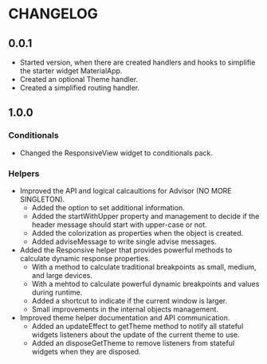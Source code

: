 # CHANGELOG

## 0.0.1

* Started version, when there are created handlers and hooks to simplifie the starter widget MaterialApp.
* Created an optional Theme handler.
* Created a simplified routing handler.

## 1.0.0

### Conditionals

* Changed the ResponsiveView widget to conditionals pack.

### Helpers

* Improved the API and logical calcaultions for Advisor (NO MORE SINGLETON).
  * Added the option to set additional information.
  * Added the startWithUpper property and management to decide if the header message should start with upper-case or not.
  * Added the colorization as properties when the object is created.
  * Added adviseMessage to write single advise messages.
* Added the Responsive helper that provides powerful methods to calculate dynamic response properties.
  * With a method to calculate traditional breakpoints as small, medium, and large devices.
  * With a mehtod to calculate powerful dynamic breakpoints and values during runtime.  
  * Added a shortcut to indicate if the current window is larger.
  * Small improvements in the internal objects management.
* Improved theme helper documentation and API communication.
  * Added an updateEffect to getTheme method to notify all stateful widgets listeners about
  the update of the current theme to use.  
  * Added an disposeGetTheme to remove listeners from stateful widgets when they are disposed.
